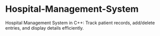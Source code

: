 # Hospital-Management-System
Hospital Management System in C++: Track patient records, add/delete entries, and display details efficiently.
